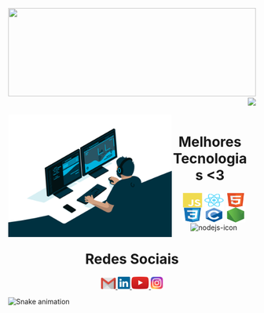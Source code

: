 <div>
  <img height="180em" width="100%" src="https://github-readme-stats.vercel.app/api?username=szaiago&show_icons=true&theme=great-gatsby&include_all_commits=true&count_private=true"/>
  <img align="right" height="180em" src="https://github-readme-stats.vercel.app/api/top-langs/?username=szaiago&layout=compact&langs_count=16&theme=great-gatsby"/>
</div>
<br>

<div align="center"> 
  <div style="display: inline_block"><br>
    <img align="left" height="250" alt="coding-time" src="code.gif">
    <h1 align="center">Melhores Tecnologias <3</h1>
    <img align="center" height="30" width="40" alt="js-icon" src="https://raw.githubusercontent.com/devicons/devicon/master/icons/javascript/javascript-plain.svg">
    <img align="center" height="30" width="40" alt="react-icon" src="https://raw.githubusercontent.com/devicons/devicon/master/icons/react/react-original.svg">
    <img align="center" height="30" width="40" alt="html-icon" src="https://raw.githubusercontent.com/devicons/devicon/master/icons/html5/html5-original.svg">
    <img align="center" height="30" width="40" alt="css-icon" src="https://raw.githubusercontent.com/devicons/devicon/master/icons/css3/css3-original.svg">
    <img align="center" height="30" width="40" alt="c-icon" src="https://raw.githubusercontent.com/devicons/devicon/master/icons/c/c-original.svg">
    <img align="center" height="30" width="40" alt="nodejs-icon" src="https://raw.githubusercontent.com/devicons/devicon/master/icons/nodejs/nodejs-original.svg">
    <img align="center" height="30" width="40" alt="nodejs-icon" src="https://raw.githubusercontent.com/jmnote/z-icons/master/svg/cpp.svg">
   </div>
    
  <h1 align="center">Redes Sociais</h1>
    <a href="mailto:example@example.com">
      <img width="30" src="gmail.svg">
    </a>
    <a href="https://www.linkedin.com/in/example">
      <img width="25" src="linkedin.svg">
    </a>
    <a href="https://www.youtube.com/example">
      <img width="35" src="youtube.svg">
    </a>
    <a href="https://www.instagram.com/example">
      <img width="25" src="instagram.png">
    </a>
</div>
  
![Snake animation](https://github.com/szaiago/szaiago/blob/output/github-contribution-grid-snake.svg)
